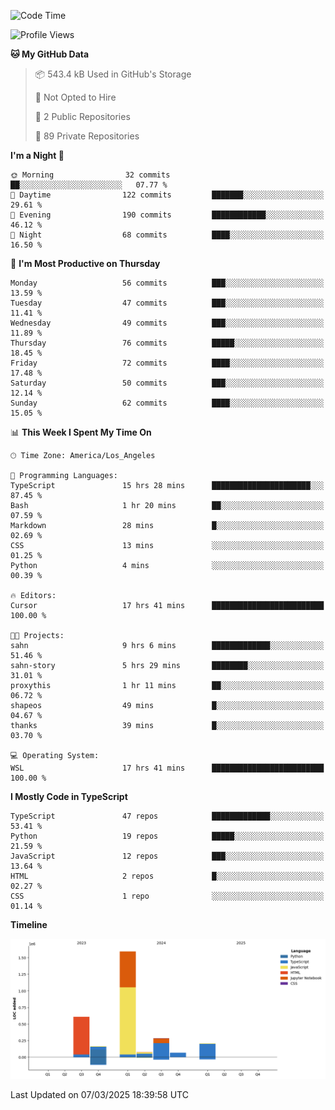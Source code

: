 <!--START_SECTION:waka-->
![Code Time](http://img.shields.io/badge/Code%20Time-36%20hrs%2059%20mins-blue)

![Profile Views](http://img.shields.io/badge/Profile%20Views-0-blue)

**🐱 My GitHub Data** 

> 📦 543.4 kB Used in GitHub's Storage 
 > 
> 🚫 Not Opted to Hire
 > 
> 📜 2 Public Repositories 
 > 
> 🔑 89 Private Repositories 
 > 
**I'm a Night 🦉** 

```text
🌞 Morning                32 commits          ██░░░░░░░░░░░░░░░░░░░░░░░   07.77 % 
🌆 Daytime                122 commits         ███████░░░░░░░░░░░░░░░░░░   29.61 % 
🌃 Evening                190 commits         ████████████░░░░░░░░░░░░░   46.12 % 
🌙 Night                  68 commits          ████░░░░░░░░░░░░░░░░░░░░░   16.50 % 
```
📅 **I'm Most Productive on Thursday** 

```text
Monday                   56 commits          ███░░░░░░░░░░░░░░░░░░░░░░   13.59 % 
Tuesday                  47 commits          ███░░░░░░░░░░░░░░░░░░░░░░   11.41 % 
Wednesday                49 commits          ███░░░░░░░░░░░░░░░░░░░░░░   11.89 % 
Thursday                 76 commits          █████░░░░░░░░░░░░░░░░░░░░   18.45 % 
Friday                   72 commits          ████░░░░░░░░░░░░░░░░░░░░░   17.48 % 
Saturday                 50 commits          ███░░░░░░░░░░░░░░░░░░░░░░   12.14 % 
Sunday                   62 commits          ████░░░░░░░░░░░░░░░░░░░░░   15.05 % 
```


📊 **This Week I Spent My Time On** 

```text
🕑︎ Time Zone: America/Los_Angeles

💬 Programming Languages: 
TypeScript               15 hrs 28 mins      ██████████████████████░░░   87.45 % 
Bash                     1 hr 20 mins        ██░░░░░░░░░░░░░░░░░░░░░░░   07.59 % 
Markdown                 28 mins             █░░░░░░░░░░░░░░░░░░░░░░░░   02.69 % 
CSS                      13 mins             ░░░░░░░░░░░░░░░░░░░░░░░░░   01.25 % 
Python                   4 mins              ░░░░░░░░░░░░░░░░░░░░░░░░░   00.39 % 

🔥 Editors: 
Cursor                   17 hrs 41 mins      █████████████████████████   100.00 % 

🐱‍💻 Projects: 
sahn                     9 hrs 6 mins        █████████████░░░░░░░░░░░░   51.46 % 
sahn-story               5 hrs 29 mins       ████████░░░░░░░░░░░░░░░░░   31.01 % 
proxythis                1 hr 11 mins        ██░░░░░░░░░░░░░░░░░░░░░░░   06.72 % 
shapeos                  49 mins             █░░░░░░░░░░░░░░░░░░░░░░░░   04.67 % 
thanks                   39 mins             █░░░░░░░░░░░░░░░░░░░░░░░░   03.70 % 

💻 Operating System: 
WSL                      17 hrs 41 mins      █████████████████████████   100.00 % 
```

**I Mostly Code in TypeScript** 

```text
TypeScript               47 repos            █████████████░░░░░░░░░░░░   53.41 % 
Python                   19 repos            █████░░░░░░░░░░░░░░░░░░░░   21.59 % 
JavaScript               12 repos            ███░░░░░░░░░░░░░░░░░░░░░░   13.64 % 
HTML                     2 repos             █░░░░░░░░░░░░░░░░░░░░░░░░   02.27 % 
CSS                      1 repo              ░░░░░░░░░░░░░░░░░░░░░░░░░   01.14 % 
```



**Timeline**

![Lines of Code chart](https://raw.githubusercontent.com/hassanxelamin/hassanxelamin/main/assets/bar_graph.png)


 Last Updated on 07/03/2025 18:39:58 UTC
<!--END_SECTION:waka-->

<!--
**hassanxelamin/hassanxelamin** is a ✨ _special_ ✨ repository because its `README.md` (this file) appears on your GitHub profile.

Here are some ideas to get you started:

- 🔭 I’m currently working on ...
- 🌱 I’m currently learning ...
- 👯 I’m looking to collaborate on ...
- 🤔 I’m looking for help with ...
- 💬 Ask me about ...
- 📫 How to reach me: ...
- 😄 Pronouns: ...
- ⚡ Fun fact: ...
-->
